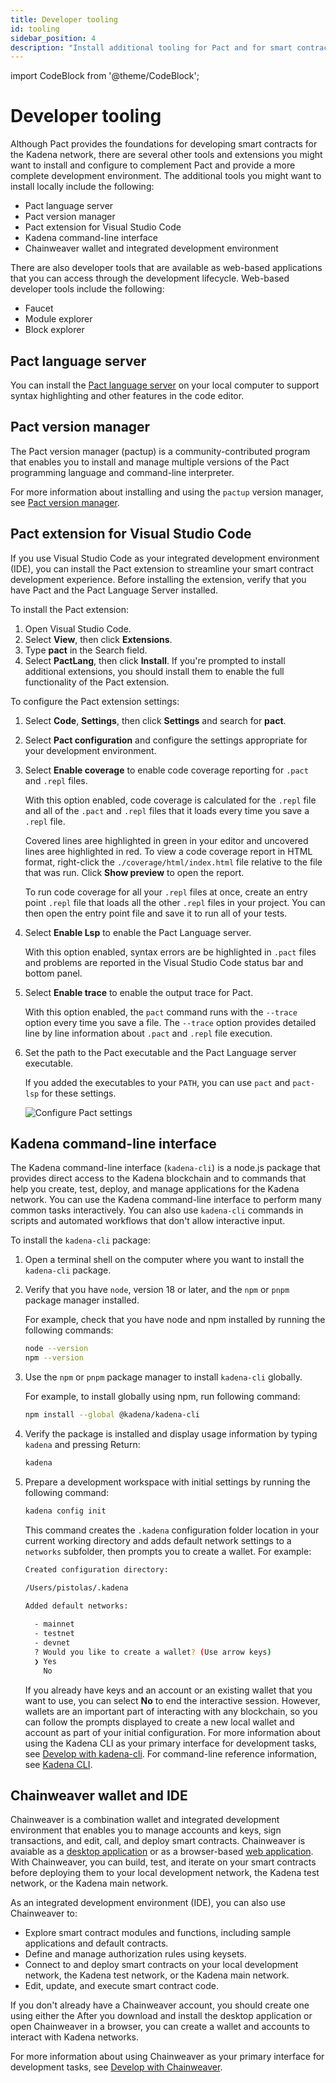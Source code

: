 ```yaml
---
title: Developer tooling
id: tooling
sidebar_position: 4
description: "Install additional tooling for Pact and for smart contract development."
---
```


import CodeBlock from '@theme/CodeBlock';

# Developer tooling

Although Pact provides the foundations for developing smart contracts for the Kadena network, there are several other tools and extensions you might want to install and configure to complement Pact and provide a more complete development environment. 
The additional tools you might want to install locally include the following:

- Pact language server
- Pact version manager
- Pact extension for Visual Studio Code
- Kadena command-line interface
- Chainweaver wallet and integrated development environment
  
There are also developer tools that are available as web-based applications that you can access through the development lifecycle.
Web-based developer tools include the following:

- Faucet
- Module explorer
- Block explorer

## Pact language server

You can install the [Pact language server](https://github.com/kadena-io/pact-lsp/releases) on your local computer to support syntax highlighting and other features in the code editor.

## Pact version manager

The Pact version manager (pactup) is a community-contributed program that enables you to install and manage multiple versions of the Pact programming language and command-line interpreter.

For more information about installing and using the `pactup` version manager, see [Pact version manager](https://github.com/kadena-community/pactup).

## Pact extension for Visual Studio Code

If you use Visual Studio Code as your integrated development environment (IDE), you can install the Pact extension to streamline your smart contract development experience. Before installing the extension, verify that you have Pact and the Pact Language Server installed.

To install the Pact extension:

1. Open Visual Studio Code.
2. Select **View**, then click **Extensions**.
3. Type **pact** in the Search field.
4. Select **PactLang**, then click **Install**. If you're prompted to install additional extensions, you should install them to enable the full functionality of the Pact extension.

To configure the Pact extension settings:

1. Select **Code**, **Settings**, then click **Settings** and search for **pact**.

2. Select **Pact configuration** and configure the settings appropriate for your development environment.
3. Select **Enable coverage** to enable code coverage reporting for `.pact` and `.repl` files.

   With this option enabled, code coverage is calculated for the `.repl` file and all of the `.pact` and `.repl` files that it loads every time you save a `.repl` file.

   Covered lines aree highlighted in green in your editor and uncovered lines aree highlighted in red. To view a code coverage report in HTML format, right-click the `./coverage/html/index.html` file relative to the file that was run. Click **Show preview** to open the report.

   To run code coverage for all your `.repl` files at once, create an entry point `.repl` file that loads all the other `.repl` files in your project. You can then open the entry point file and save it to run all of your tests.

4. Select **Enable Lsp** to enable the Pact Language server.

   With this option enabled, syntax errors are be highlighted in `.pact` files and problems are reported in the Visual Studio Code status bar and bottom panel.

5. Select **Enable trace** to enable the output trace for Pact.

   With this option enabled, the `pact` command runs with the `--trace` option every time you save a file. The `--trace` option provides detailed line by line information about `.pact` and `.repl` file execution.

6. Set the path to the Pact executable and the Pact Language server executable.

   If you added the executables to your `PATH`, you can use `pact` and `pact-lsp` for these settings.

   ![Configure Pact settings](/./img/vscode-pact.png)

## Kadena command-line interface

The Kadena command-line interface (`kadena-cli`) is a node.js package that provides direct access to the Kadena blockchain and to commands that help you create, test, deploy, and manage applications for the Kadena network.
You can use the Kadena command-line interface to perform many common tasks interactively.
You can also use `kadena-cli` commands in scripts and automated workflows that don't allow interactive input.

To install the `kadena-cli` package:

1. Open a terminal shell on the computer where you want to install the `kadena-cli` package.

1. Verify that you have `node`, version 18 or later, and the `npm` or `pnpm` package manager installed.
   
   For example, check that you have node and npm installed by running the following commands:

   ```bash
   node --version
   npm --version
   ```
  
2. Use the `npm` or `pnpm` package manager to install `kadena-cli` globally. 
   
   For example, to install globally using npm, run following command:

   ```bash
   npm install --global @kadena/kadena-cli
   ```

3. Verify the package is installed and display usage information by typing `kadena` and pressing Return:

   ```bash
   kadena
   ```

4. Prepare a development workspace with initial settings by running the following command:
   
   ```bash
   kadena config init
   ```
   
   This command creates the `.kadena` configuration folder location in your current working directory and adds default network settings to a `networks` subfolder, then prompts you to create a wallet.
   For example:
   
   ```bash
   Created configuration directory:
   
   /Users/pistolas/.kadena
   
   Added default networks:
     
     - mainnet
     - testnet
     - devnet
     ? Would you like to create a wallet? (Use arrow keys)
     ❯ Yes
       No
   ```

   If you already have keys and an account or an existing wallet that you want to use, you can select **No** to end the interactive session.
   However, wallets are an important part of interacting with any blockchain, so you can follow the prompts displayed to create a new local wallet and account as part of your initial configuration.
   For more information about using the Kadena CLI as your primary interface for development tasks, see [Develop with kadena-cli](guides/dev-kadena-cli).
   For command-line reference information, see [Kadena CLI](reference/ref-kadena-cli).

## Chainweaver wallet and IDE

Chainweaver is a combination wallet and integrated development environment that enables you to manage accounts and keys, sign transactions, and edit, call, and deploy smart contracts.
Chainweaver is avaiable as a [desktop application](https://github.com/kadena-io/chainweaver/releases) or as a browser-based [web application](https://chainweaver.kadena.network/).
With Chainweaver, you can build, test, and iterate on your smart contracts before deploying them to your local development network, the Kadena test network, or the Kadena main network.

As an integrated development environment (IDE), you can also use Chainweaver to:

- Explore smart contract modules and functions, including sample applications and default contracts.
- Define and manage authorization rules using keysets.
- Connect to and deploy smart contracts on your local development network, the Kadena test network, or the Kadena main network.
- Edit, update, and execute smart contract code.

If you don't already have a Chainweaver account, you should create one using either the  After you download and install the desktop application or open Chainweaver in a browser, you can create a wallet and accounts to interact with Kadena networks.

For more information about using Chainweaver as your primary interface for development tasks, see [Develop with Chainweaver](guides/chainweaver).
